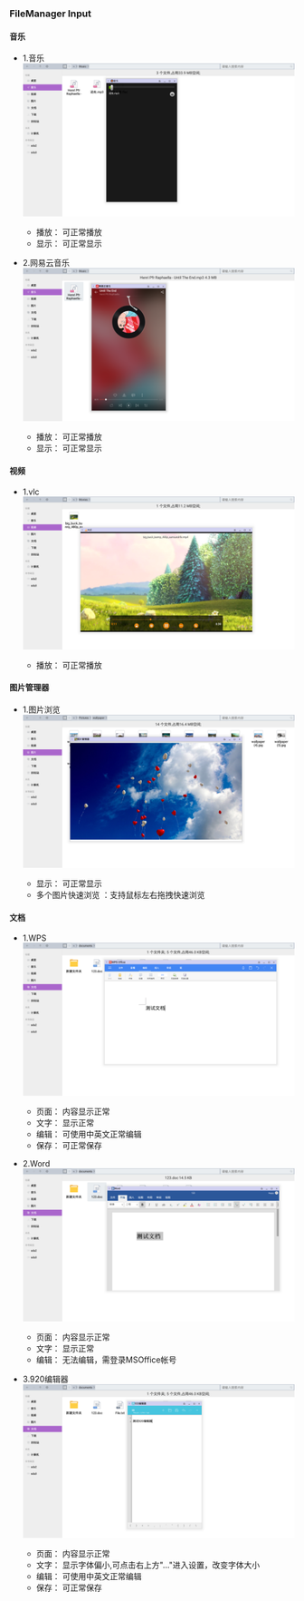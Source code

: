 ### FileManager Input

#### 音乐
   - 1.音乐  
![](../pic/soft/filemanager/fileinput_music.png)
   
      - 播放： 可正常播放
      - 显示： 可正常显示
   - 2.网易云音乐  
![](../pic/soft/filemanager/fileinput_wymusic.png)
   
      - 播放： 可正常播放
      - 显示： 可正常显示

#### 视频
   - 1.vlc  
![](../pic/soft/filemanager/fileinput_vlc.png)
   
      - 播放： 可正常播放

#### 图片管理器
   - 1.图片浏览  
![](../pic/soft/filemanager/fileinput_photo.png)
   
      - 显示： 可正常显示
      - 多个图片快速浏览 ：支持鼠标左右拖拽快速浏览

#### 文档
   - 1.WPS  
![](../pic/soft/filemanager/fileinput_wps.png)
   
      - 页面： 内容显示正常
      - 文字： 显示正常
      - 编辑： 可使用中英文正常编辑
      - 保存： 可正常保存
   - 2.Word  
![](../pic/soft/filemanager/fileinput_word.png)
   
      - 页面： 内容显示正常
      - 文字： 显示正常
      - 编辑： 无法编辑，需登录MSOffice帐号
   - 3.920编辑器  
![](../pic/soft/filemanager/fileinput_920text.png)
   
      - 页面： 内容显示正常
      - 文字： 显示字体偏小,可点击右上方"…"进入设置，改变字体大小
      - 编辑： 可使用中英文正常编辑
      - 保存： 可正常保存
